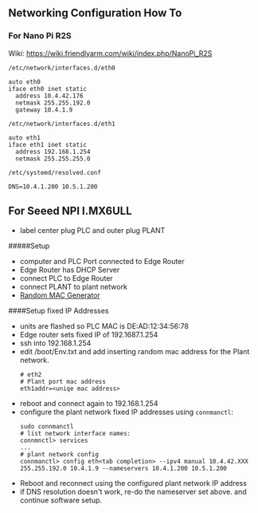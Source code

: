 ## Networking Configuration How To
### For Nano Pi R2S

Wiki: https://wiki.friendlyarm.com/wiki/index.php/NanoPi_R2S

`/etc/network/interfaces.d/eth0`
```
auto eth0
iface eth0 inet static
  address 10.4.42.176
  netmask 255.255.192.0
  gateway 10.4.1.9
```
 
`/etc/network/interfaces.d/eth1`
```
auto eth1
iface eth1 inet static
  address 192.168.1.254
  netmask 255.255.255.0
```
 
`/etc/systemd/resolved.conf`
```
DNS=10.4.1.200 10.5.1.200
```

## For Seeed NPI I.MX6ULL
- label center plug PLC and outer plug PLANT

#####Setup

- computer and PLC Port connected to Edge Router
- Edge Router has DHCP Server 
- connect PLC to Edge Router
- connect PLANT to plant network
- [Random MAC Generator](https://www.hellion.org.uk/cgi-bin/randmac.pl?scope=local&type=unicast)

####Setup fixed IP Addresses
- units are flashed so PLC MAC is DE:AD:12:34:56:78
- Edge router sets fixed IP of 192.1687.1.254
- ssh into 192.168.1.254
- edit /boot/Env.txt and add inserting random mac address for the Plant network.
    ```
    # eth2
    # Plant port mac address
    eth1addr=<uniqe mac address>
    ```
- reboot and connect again to 192.168.1.254 
- configure the plant network fixed IP addresses using `connmanctl`:
    ```
    sudo connmanctl
    # list network interface names:
    connmnctl> services
    ...
    # plant network config
    connmanctl> config eth<tab completion> --ipv4 manual 10.4.42.XXX 255.255.192.0 10.4.1.9 --nameservers 10.4.1.200 10.5.1.200
    ```
- Reboot and reconnect using the configured plant network IP address 
- if DNS resolution doesn't work, re-do the nameserver set above. 
and continue software setup.
 
